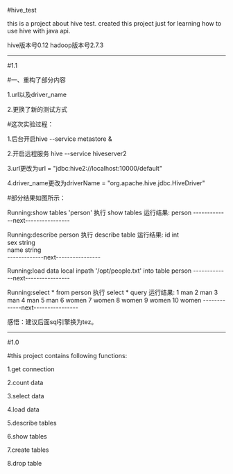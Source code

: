 #hive_test

this is a project about hive test. created this project just for learning how to use hive with java api.

hive版本号0.12 hadoop版本号2.7.3

-------------------------------------------------------------------
#1.1 

#一、重构了部分内容

1.url以及driver_name

2.更换了新的测试方式

#这次实验过程：

1.后台开启hive --service metastore &

2.开启远程服务 hive --service hiveserver2

3.url更改为url = "jdbc:hive2://localhost:10000/default"

4.driver_name更改为driverName = "org.apache.hive.jdbc.HiveDriver"

#部分结果如图所示：

Running:show tables 'person'
执行 show tables 运行结果:
person
-------------next----------------


Running:describe person
执行 describe table 运行结果:
id                      int                 
sex                     string              
name                    string              
-------------next----------------


Running:load data local inpath '/opt/people.txt' into table person
-------------next----------------


Running:select * from person
执行 select * query 运行结果:
1       man
2       man
3       man
4       man
5       man
6       women
7       women
8       women
9       women
10      women
-------------next----------------

感悟：建议后面sql引擎换为tez。

------------------------------------------------------------------
#1.0

#this project contains following functions:

1.get connection

2.count data

3.select data

4.load data

5.describe tables

6.show tables

7.create tables

8.drop table